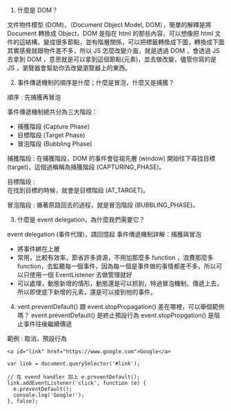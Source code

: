 1. 什麼是 DOM？

文件物件模型 (DOM)，（Document Object Model, DOM），簡單的解釋是將 Document 轉換成 Object，DOM 是指在 html 的那些內容，可以想像把 html 文件的這結構，變成很多節點，並有階層關係，可以把標籤轉換成下圖，轉換成下圖其實感覺就跟物件差不多，所以 JS 怎麼改變介面，就是透過 DOM ，會透過 JS 去拿到 DOM ，意思就是可以拿到這個節點(元素)，並去做改變，儘管你寫的是 JS ，瀏覽器會幫助你去改變瀏覽器上的東西。

2. 事件傳遞機制的順序是什麼；什麼是冒泡，什麼又是捕獲？

順序 : 先捕獲再冒泡

事件傳遞機制總共分為三大階段：
* 捕獲階段 (Capture Phase)
* 目標階段 (Target Phase)
* 冒泡階段 (Bubbling Phase)

捕獲階段 :
在捕獲階段，DOM 的事件會從祖先層 (window) 開始往下尋找目標 (target)，這個過稱稱為捕獲階段 (CAPTURING_PHASE)。

目標階段 :	
在找到目標的時候，就會是目標階段 (AT_TARGET)。

冒泡階段 :
循著原路回去的過程，就是冒泡階段 (BUBBLING_PHASE)。

3. 什麼是 event delegation，為什麼我們需要它？

event delegation (事件代理)，請回憶起 事件傳遞機制詳解：捕獲與冒泡
* 將事件綁在上層
* 常用，比較有效率，節省許多資源，不用加那麼多 function ，浪費那麼多 function，去監聽每一個事件，因為每一個是事件做的事情都差不多，所以可以只使用一個 EventListener 去做管理就好
* 可以處理，動態新增的情形，動態還是可以抓到，特過冒泡機制，傳遞上去，所以即使底下新增的元素，還是可以接到他的事件。

4. vent.preventDefault() 跟 event.stopPropagation() 差在哪裡，可以舉個範例嗎？
event.preventDefault() 是終止預設行為 event.stopPropgation() 是阻止事件往後繼續傳遞

範例 : 取消，<a>預設行為
```
<a id="link" href="https://www.google.com">Google</a>
```
```
var link = document.querySelector('#link');

// 在 evend handler 加上 e.preventDefault();
link.addEventListener('click', function (e) {
  e.preventDefault();
  console.log('Google!');
}, false);
```